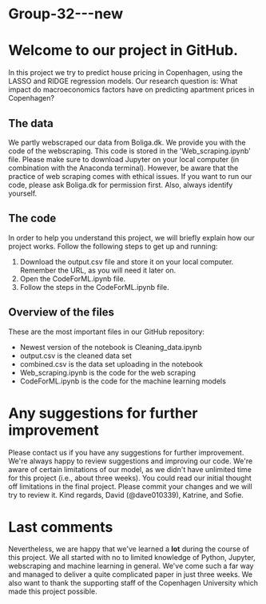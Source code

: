 # Group-32---new

# Welcome to our project in GitHub. 

In this project we try to predict house pricing in Copenhagen, using the LASSO and RIDGE regression models. Our research question is: What impact do macroeconomics factors have on predicting apartment prices in Copenhagen?

## The data
We partly webscraped our data from Boliga.dk. We provide you with the code of the webscraping. This code is stored in the 'Web_scraping.ipynb' file. Please make sure to download Jupyter on your local computer (in combination with the Anaconda terminal). However, be aware that the practice of web scraping comes with ethical issues. If you want to run our code, please ask Boliga.dk for permission first. Also, always identify yourself.

## The code
In order to help you understand this project, we will briefly explain how our project works. Follow the following steps to get up and running:
1) Download the output.csv file and store it on your local computer. Remember the URL, as you will need it later on.
2) Open the CodeForML.ipynb file.
3) Follow the steps in the CodeForML.ipynb file.

## Overview of the files
These are the most important files in our GitHub repository:
- Newest version of the notebook is Cleaning_data.ipynb
- output.csv is the cleaned data set 
- combined.csv is the data set uploading in the notebook
- Web_scraping.ipynb is the code for the web scraping
- CodeForML.ipynb is the code for the machine learning models

# Any suggestions for further improvement
Please contact us if you have any suggestions for further improvement. We're always happy to review suggestions and improving our code. We're aware of certain limitations of our model, as we didn't have unlimited time for this project (i.e., about three weeks). You could read our initial thought off limitations in the final project. Please commit your changes and we will try to review it. Kind regards, David (@dave010339), Katrine, and Sofie.

# Last comments
Nevertheless, we are happy that we've learned a **lot** during the course of this project. We all started with no to limited knowledge of Python, Jupyter, webscraping and machine learning in general. We've come such a far way and managed to deliver a quite complicated paper in just three weeks. We also want to thank the supporting staff of the Copenhagen University which made this project possible.

